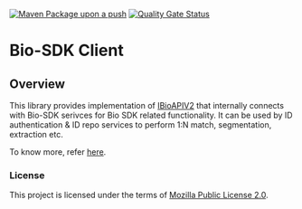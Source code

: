 [![Maven Package upon a push](https://github.com/mosip/biosdk-client/actions/workflows/push_trigger.yml/badge.svg?branch=develop)](https://github.com/mosip/biosdk-client/actions/workflows/push_trigger.yml)
[![Quality Gate Status](https://sonarcloud.io/api/project_badges/measure?branch=develop&project=mosip_biosdk-client&metric=alert_status)](https://sonarcloud.io/dashboard?branch=develop&id=mosip_biosdk-client)

# Bio-SDK Client

## Overview
This library provides implementation of [IBioAPIV2](https://github.com/mosip/bio-utils/blob/master/kernel-biometrics-api/src/main/java/io/mosip/kernel/biometrics/spi/IBioApiV2.java) that internally connects with Bio-SDK serivces for Bio SDK related functionality. It can be used by ID authentication & ID repo services to perform 1:N match, segmentation, extraction etc.

To know more, refer [here](https://https://docs.mosip.io/1.2.0/biometrics/biometric-sdk).

### License
This project is licensed under the terms of [Mozilla Public License 2.0](LICENSE).

